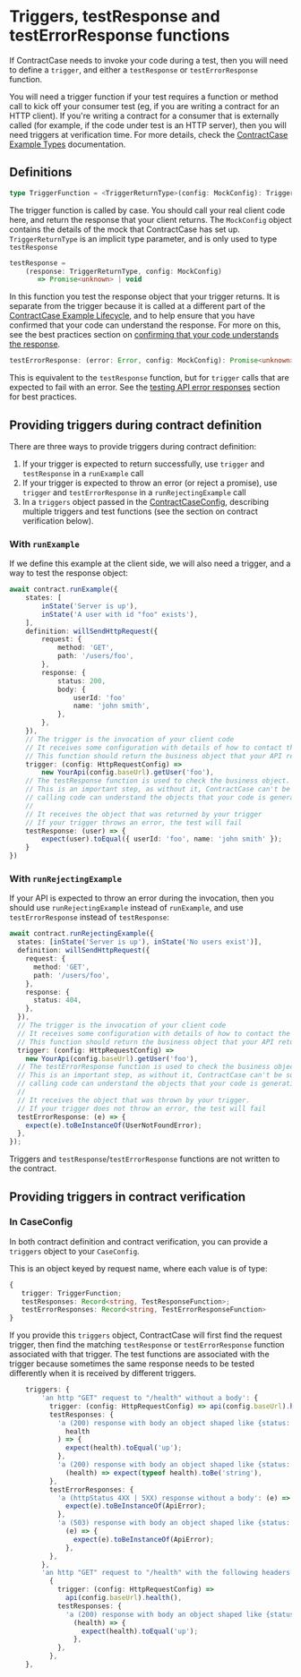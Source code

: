 # Triggers, testResponse and testErrorResponse functions

If ContractCase needs to invoke your code during a test, then you will need to define a `trigger`, and either a `testResponse` or `testErrorResponse` function.

You will need a trigger function if your test requires a function or method call
to kick off your consumer test (eg, if you are writing a contract for an HTTP
client). If you're writing a contract for a consumer that is externally called
(for example, if the code under test is an HTTP server), then you will need
triggers at verification time. For more details, check the [ContractCase Example
Types](/docs/reference/example-types) documentation.

## Definitions

```ts
type TriggerFunction = <TriggerReturnType>(config: MockConfig): TriggerReturnType
```

The trigger function is called by case. You should call your real client code
here, and return the response that your client returns. The `MockConfig` object
contains the details of the mock that ContractCase has set up. `TriggerReturnType` is an
implicit type parameter, and is only used to type `testResponse`


```ts
testResponse = 
    (response: TriggerReturnType, config: MockConfig) 
       => Promise<unknown> | void
```

In this function you test the response object that your trigger returns. It is
separate from the trigger because it is called at a different part of the [ContractCase
Example Lifecycle](/docs/defining-contracts/lifecycle), and to help ensure that
you have confirmed that your code can understand the response. For more on this,
see the best practices section on [confirming that your code understands the
response](/docs/best-practices/confirm-understood-responses).

```ts
testErrorResponse: (error: Error, config: MockConfig): Promise<unknown> | void
```

This is equivalent to the `testResponse` function, but for `trigger` calls that are expected to fail with an error. See the [testing API error responses](/docs/best-practices/testing-error-responses) section for best practices.

## Providing triggers during contract definition

There are three ways to provide triggers during contract definition:

1. If your trigger is expected to return successfully, use `trigger` and `testResponse` in a `runExample` call
2. If your trigger is expected to throw an error (or reject a promise), use `trigger` and `testErrorResponse` in a `runRejectingExample` call
3. In a `triggers` object passed in the [ContractCaseConfig](./configuring), describing multiple triggers and test functions (see the section on contract verification below).

### With `runExample`

If we define this example at the client side, we will also need a trigger, and a way to test the response object:

```ts
await contract.runExample({
    states: [
        inState('Server is up'),
        inState('A user with id "foo" exists'),
    ],
    definition: willSendHttpRequest({
        request: {
            method: 'GET',
            path: '/users/foo',
        },
        response: {
            status: 200,
            body: {
                userId: 'foo'
                name: 'john smith',
            },
        },
    }),
    // The trigger is the invocation of your client code
    // It receives some configuration with details of how to contact the mock
    // This function should return the business object that your API returns
    trigger: (config: HttpRequestConfig) =>
        new YourApi(config.baseUrl).getUser('foo'),
    // The testResponse function is used to check the business object.
    // This is an important step, as without it, ContractCase can't be sure that your
    // calling code can understand the objects that your code is generating.
    //
    // It receives the object that was returned by your trigger
    // If your trigger throws an error, the test will fail
    testResponse: (user) => {
        expect(user).toEqual({ userId: 'foo', name: 'john smith' });
    }
})
```

### With `runRejectingExample`

If your API is expected to throw an error during the invocation, then you should use `runRejectingExample` instead of `runExample`, and use `testErrorResponse` instead of `testResponse`:

```ts
await contract.runRejectingExample({
  states: [inState('Server is up'), inState('No users exist')],
  definition: willSendHttpRequest({
    request: {
      method: 'GET',
      path: '/users/foo',
    },
    response: {
      status: 404,
    },
  }),
  // The trigger is the invocation of your client code
  // It receives some configuration with details of how to contact the mock
  // This function should return the business object that your API returns
  trigger: (config: HttpRequestConfig) =>
    new YourApi(config.baseUrl).getUser('foo'),
  // The testErrorResponse function is used to check the business object.
  // This is an important step, as without it, ContractCase can't be sure that your
  // calling code can understand the objects that your code is generating.
  //
  // It receives the object that was thrown by your trigger.
  // If your trigger does not throw an error, the test will fail
  testErrorResponse: (e) => {
    expect(e).toBeInstanceOf(UserNotFoundError);
  },
});
```

Triggers and `testResponse`/`testErrorResponse` functions are not written to the contract.

## Providing triggers in contract verification



### In CaseConfig

In both contract definition and contract verification, you can provide a `triggers` object to your `CaseConfig`.

This is an object keyed by request name, where each value is of type:

```ts
{
   trigger: TriggerFunction;
   testResponses: Record<string, TestResponseFunction>;
   testErrorResponses: Record<string, TestErrorResponseFunction>
}
```


If you provide this `triggers` object, ContractCase will first find the request trigger,
then find the matching `testResponse` or `testErrorResponse` function associated
with that trigger. The test functions are associated with the trigger because
sometimes the same response needs to be tested differently when it is received by
different triggers.

```ts
    triggers: {
        'an http "GET" request to "/health" without a body': {
          trigger: (config: HttpRequestConfig) => api(config.baseUrl).health(),
          testResponses: {
            'a (200) response with body an object shaped like {status: "up"}': (
              health
            ) => {
              expect(health).toEqual('up');
            },
            'a (200) response with body an object shaped like {status: <any string>}':
              (health) => expect(typeof health).toBe('string'),
          },
          testErrorResponses: {
            'a (httpStatus 4XX | 5XX) response without a body': (e) => {
              expect(e).toBeInstanceOf(ApiError);
            },
            'a (503) response with body an object shaped like {status: "down"}':
              (e) => {
                expect(e).toBeInstanceOf(ApiError);
              },
          },
        },
        'an http "GET" request to "/health" with the following headers {accept: "application/json"} without a body':
          {
            trigger: (config: HttpRequestConfig) =>
              api(config.baseUrl).health(),
            testResponses: {
              'a (200) response with body an object shaped like {status: "up"}':
                (health) => {
                  expect(health).toEqual('up');
                },
            },
          },
    },
```
